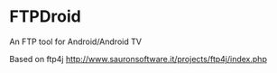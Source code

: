 # FTPDroid
An FTP tool for Android/Android TV

Based on ftp4j http://www.sauronsoftware.it/projects/ftp4j/index.php
